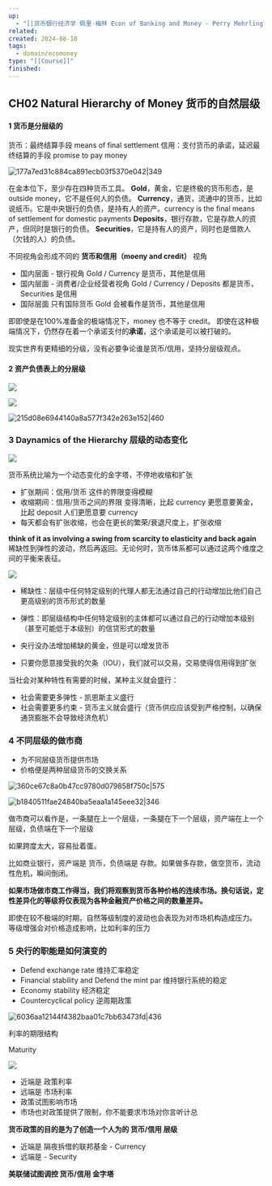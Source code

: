 ```yaml
---
up:
  - "[[货币银行经济学 佩里·梅林 Econ of Banking and Money - Perry Mehrling(course)]]"
related: 
created: 2024-08-18
tags:
  - domain/ecomoney
type: "[[Course]]"
finished:
---
```

## CH02 Natural Hierarchy of Money 货币的自然层级


#### 1 货币是分层级的

货币：最终结算手段 means of final settlement
信用：支付货币的承诺，延迟最终结算的手段 promise to pay money

![177a7ed31c884ca891ecb03f5370e042|349](https://s1.vika.cn/space/2024/08/07/177a7ed31c884ca891ecb03f5370e042)

在金本位下，至少存在四种货币工具。
**Gold**，黄金，它是终极的货币形态，是outside money，它不是任何人的负债。
**Currency**，通货，流通中的货币，比如说纸币。它是中央银行的负债，是持有人的资产。currency is the final means of settlement for domestic payments
**Deposits**，银行存款，它是存款人的资产，但同时是银行的负债。
**Securities**，它是持有人的资产，同时也是借款人（欠钱的人）的负债。

不同视角会形成不同的 **货币和信用（moeny and credit）** 视角 

- 国内层面 - 银行视角 Gold / Currency 是货币，其他是信用
- 国内层面 - 消费者/企业经营者视角 Gold / Currency / Deposits 都是货币，Securities 是信用
- 国际层面  只有国际货币 Gold 会被看作是货币，其他是信用


即即使是在100%准备金的极端情况下，money 也不等于 credit。 即使在这种极端情况下，仍然存在着一个承诺支付的**承诺**，这个承诺是可以被打破的。

现实世界有更精细的分级，没有必要争论谁是货币/信用，坚持分层级观点。

#### 2 资产负债表上的分层级

![](https://s1.vika.cn/space/2024/08/07/3cb2fe2a3a8040008c32ed46722f2037)


![](https://s1.vika.cn/space/2024/08/07/4f135628829f4bd3a42a88c3fc583dd2)



![215d08e6944140a8a577f342e263e152|460](https://s1.vika.cn/space/2024/08/07/215d08e6944140a8a577f342e263e152)

### 3 Daynamics of the Hierarchy 层级的动态变化

![](https://s1.vika.cn/space/2024/08/07/b1840511fae24840ba5eaa1a145eee32)


货币系统比喻为一个动态变化的金字塔，不停地收缩和扩张
- 扩张期间：信用/货币 这件的界限变得模糊
- 收缩期间：信用/货币之间的界限 变得清晰，比起 currency 更愿意要黄金，比起 deposit 人们更愿意要 currency
- 每天都会有扩张收缩，也会在更长的繁荣/衰退尺度上，扩张收缩

 **think of it as involving a swing from scarcity to elasticity and back again**
稀缺性到弹性的波动，然后再返回。无论何时，货币体系都可以通过这两个维度之间的平衡来表征。

![](https://s1.vika.cn/space/2024/08/07/f7296b2fcc214e7395048e607b03b931)

- 稀缺性：层级中任何特定级别的代理人都无法通过自己的行动增加比他们自己更高级别的货币形式的数量
- 弹性：即层级结构中任何特定级别的主体都可以通过自己的行动增加本级别（甚至可能低于本级别）的信贷形式的数量

- 央行没办法增加稀缺的黄金，但是可以增发货币
- 只要你愿意接受我的欠条（IOU），我们就可以交易，交易使得信用得到扩张

当社会对某种特性有需要的时候，某种主义就会盛行：
- 社会需要更多弹性 - 凯恩斯主义盛行 
- 社会需要更多约束 - 货币主义就会盛行（货币供应应该受到严格控制，以确保通货膨胀不会导致经济危机）

### 4 不同层级的做市商


- 为不同层级货币提供市场
- 价格便是两种层级货币的交换关系

![360ce67c8a0b47cc9780d079858f750c|575](https://s1.vika.cn/space/2024/08/07/360ce67c8a0b47cc9780d079858f750c)


![b1840511fae24840ba5eaa1a145eee32|346](https://s1.vika.cn/space/2024/08/07/b1840511fae24840ba5eaa1a145eee32)

做市商可以看作是，一条腿在上一个层级，一条腿在下一个层级，资产端在上一个层级，负债端在下一个层级

如果跨度太大，容易扯着蛋。

比如商业银行，资产端是 货币，负债端是 存款。如果做多存款，做空货币，流动性危机，瞬间倒闭。

**如果市场做市商工作得当，我们将观察到货币各种价格的连续市场。换句话说，定性差异化的等级将仅表现为各种金融资产价格之间的数量差异。**


即使在较不极端的时期，自然等级制度的波动也会表现为对市场机构造成压力。
等级增强会对价格造成影响，比如利率的压力

### 5 央行的职能是如何演变的

- Defend exchange rate 维持汇率稳定
- Financial stability and Defend the mint par 维持银行系统的稳定
- Economy stability 经济稳定
- Countercyclical policy 逆周期政策


![6036aa12144f4382baa01c7bb63473fd|436](https://s1.vika.cn/space/2024/08/07/6036aa12144f4382baa01c7bb63473fd)

利率的期限结构

Maturity

![](https://s1.vika.cn/space/2024/08/07/f240b0eb6b7344af8048ed5bf3ae36ac)


- 近端是 政策利率
- 远端是 市场利率
- 政策试图影响市场
- 市场也对政策提供了限制，你不能要求市场对你言听计总

**货币政策的目的是为了创造一个人为的 货币/信用 层级**


- 近端是 隔夜拆借的联邦基金 - Currency
- 远端是 - Security 

**美联储试图调控 货币/信用 金字塔**